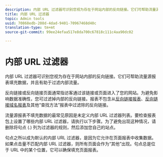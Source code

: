 ```yaml
---
description: 内部 URL 过滤器可识别您视为存在于网站内部的反向链接。它们可帮助流量源报表填充数据，并且有助于过滤内部流量。
title: 内部 URL 过滤器
topic: Admin tools
uuid: 70868edb-208d-4dad-9401-70967468d40c
translation-type: tm+mt
source-git-commit: 99ee24efaa517e8da700c67818c111c4aa90dc02

---
```



# 内部 URL 过滤器

内部 URL 过滤器可识别您视为存在于网站内部的反向链接。它们可帮助流量源报表填充数据，并且有助于过滤内部流量。

反向链接或反向链接页面通常指访客通过该链接或页面进入了您的网站。为避免影响数据准确性，您可过滤掉内部的反向链接。报表不包含从[反向链接报表](/help/components/c-variables/dimensionslist/reports-referrers.md)、[反向链接域名报表](/help/components/c-variables/dimensionslist/reports-referring-domains.md)及其他“查找方法”报表中过滤除的反向链接。

流量源报表不填充数据的最常见原因是未定义内部 URL 过滤器列表。要检查报表包上设置了哪些内部 URL 过滤器，请执行以下步骤。为了避免出现这种情况，请删除将句点 (.) 列为过滤器的规则，然后添加您自己的站点。

句点之所以成为默认的内部 URL 过滤器，是因为它允许在页面报表中收集数据。如果点击量不匹配内部 URL 过滤器，则所有页面会作为“其他”出现。句点总是位于 URL 中的某个位置，它可以确保填充页面报表。
